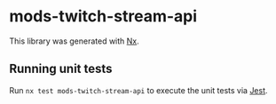 # mods-twitch-stream-api

This library was generated with [Nx](https://nx.dev).

## Running unit tests

Run `nx test mods-twitch-stream-api` to execute the unit tests via [Jest](https://jestjs.io).
